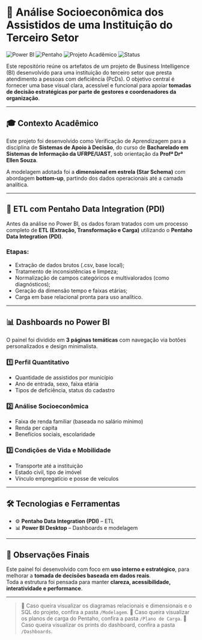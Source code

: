 # 🧩 Análise Socioeconômica dos Assistidos de uma Instituição do Terceiro Setor

![Power BI](https://img.shields.io/badge/Power%20BI-Dashboard-yellow?style=for-the-badge&logo=powerbi)
![Pentaho](https://img.shields.io/badge/ETL-Pentaho-blue?style=for-the-badge&logo=data)
![Projeto Acadêmico](https://img.shields.io/badge/Projeto-Acadêmico-9cf?style=for-the-badge)
![Status](https://img.shields.io/badge/Status-Concluído-brightgreen?style=for-the-badge)

Este repositório reúne os artefatos de um projeto de Business Intelligence (BI) desenvolvido para uma instituição do terceiro setor que presta atendimento a pessoas com deficiência (PcDs). O objetivo central é fornecer uma base visual clara, acessível e funcional para apoiar **tomadas de decisão estratégicas por parte de gestores e coordenadores da organização**.

---

## 🎓 Contexto Acadêmico

Este projeto foi desenvolvido como Verificação de Aprendizagem para a disciplina de **Sistemas de Apoio à Decisão**, do curso de **Bacharelado em Sistemas de Informação da UFRPE/UAST**, sob orientação da **Profª Drª Ellen Souza**.

A modelagem adotada foi a **dimensional em estrela (Star Schema)** com abordagem **bottom-up**, partindo dos dados operacionais até a camada analítica.

---

## 🔄 ETL com Pentaho Data Integration (PDI)

Antes da análise no Power BI, os dados foram tratados com um processo completo de **ETL (Extração, Transformação e Carga)** utilizando o **Pentaho Data Integration (PDI)**.

### Etapas:
- Extração de dados brutos (.csv, base local);
- Tratamento de inconsistências e limpeza;
- Normalização de campos categóricos e multivalorados (como diagnósticos);
- Geração da dimensão tempo e faixas etárias;
- Carga em base relacional pronta para uso analítico.

---

## 📊 Dashboards no Power BI

O painel foi dividido em **3 páginas temáticas** com navegação via botões personalizados e design minimalista.

### 1️⃣ Perfil Quantitativo
- Quantidade de assistidos por município
- Ano de entrada, sexo, faixa etária
- Tipos de deficiência, status do cadastro

### 2️⃣ Análise Socioeconômica
- Faixa de renda familiar (baseada no salário mínimo)
- Renda per capita
- Benefícios sociais, escolaridade

### 3️⃣ Condições de Vida e Mobilidade
- Transporte até a instituição
- Estado civil, tipo de imóvel
- Vínculo empregatício e posse de veículos

---

## 🛠️ Tecnologias e Ferramentas

- ⚙️ **Pentaho Data Integration (PDI)** – ETL
- 📊 **Power BI Desktop** – Dashboards e modelagem

---

## 📌 Observações Finais

Este painel foi desenvolvido com foco em **uso interno e estratégico**, para melhorar a **tomada de decisões baseada em dados reais**.  
Toda a estrutura foi pensada para manter **clareza, acessibilidade, interatividade e performance**.

---
> 📁 Caso queira visualizar os diagramas relacionais e dimensionais e o SQL do projeto, confira a pasta `/Modelagem`.
> 📁 Caso queira visualizar os planos de carga do Pentaho, confira a pasta `/Plano de Carga`.
> 📁 Caso queira visualizar os prints do dashboard, confira a pasta `/Dashboards`.

